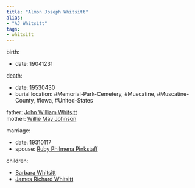 ```yaml
---
title: "Almon Joseph Whitsitt"
alias:
- "AJ Whitsitt"
tags:
- whitsitt
---
```


birth:
  - date: 19041231

death:
  - date: 19530430
  - burial location: #Memorial-Park-Cemetery, #Muscatine, #Muscatine-County, #Iowa, #United-States

father: [John William Whitsitt](John%20William%20Whitsitt)  
mother: [Willie May Johnson](Willie%20May%20Johnson)

marriage:
  - date: 19310117
  - spouse: [Ruby Philmena Pinkstaff](Ruby%20Philmena%20Pinkstaff.md) 

children:
  - [Barbara Whitsitt](Barbara%20Whitsitt)
  - [James Richard Whitsitt](James%20Richard%20Whitsitt.md)
